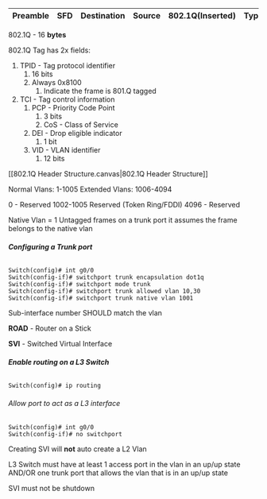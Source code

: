 
| Preamble | SFD | Destination | Source | 802.1Q(Inserted) | Type/Length |
| -------- | --- | ----------- | ------ | ---------------- | ----------- |
802.1Q - 16 **bytes**


802.1Q Tag has 2x fields:
1. TPID - Tag protocol identifier
	1. 16 bits
	2. Always 0x8100 
		1. Indicate the frame is 801.Q tagged
2. TCI - Tag control information
	1. PCP - Priority Code Point
		1. 3 bits
		2. CoS - Class of Service
	3. DEI - Drop eligible indicator
		1. 1 bit
	4. VID - VLAN identifier
		1. 12 bits

[[802.1Q Header Structure.canvas|802.1Q Header Structure]]

Normal Vlans: 1-1005
Extended Vlans: 1006-4094

0 - Reserved
1002-1005 Reserved (Token Ring/FDDI)
4096 - Reserved

Native Vlan = 1
Untagged frames on a trunk port it assumes the frame belongs to the native vlan

###### **Configuring a Trunk port**
```
Switch(config)# int g0/0
Switch(config-if)# switchport trunk encapsulation dot1q
Switch(config-if)# switchport mode trunk
Switch(config-if)# switchport trunk allowed vlan 10,30
Switch(config-if)# switchport trunk native vlan 1001
```

Sub-interface number SHOULD match the vlan

**ROAD** - Router on a Stick

**SVI** - Switched Virtual Interface

###### **Enable routing on a L3 Switch**
```
Switch(config)# ip routing
```

###### Allow port to act as a L3 interface
```
Switch(config)# int g0/0
Switch(config-if)# no switchport
```

Creating SVI will **not** auto create a L2 Vlan

L3 Switch must have at least 1 access port in the vlan  in an up/up state AND/OR one trunk port that allows the vlan that is in an up/up state

SVI must not be shutdown


